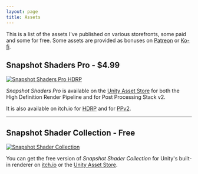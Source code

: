 ```yaml
---
layout: page
title: Assets
---
```


This is a list of the assets I've published on various storefronts, some paid and some for free. Some assets are provided as bonuses on [Patreon](https://www.patreon.com/danielilett) or [Ko-fi](https://ko-fi.com/danielilett).

## Snapshot Shaders Pro - $4.99

<a href="https://assetstore.unity.com/packages/vfx/shaders/fullscreen-camera-effects/snapshot-shaders-pro-160556">
<img data-src="/img/assets/snapshot-pro.jpg" class="center-image lazyload" alt="Snapshot Shaders Pro HDRP"/>
</a>

*Snapshot Shaders Pro* is available on the [Unity Asset Store](https://assetstore.unity.com/packages/vfx/shaders/fullscreen-camera-effects/snapshot-shaders-pro-160556) for both the High Definition Render Pipeline and for Post Processing Stack v2.

It is also available on itch.io for [HDRP](https://danielilett.itch.io/snapshot-shaders-pro-hdrp) and for [PPv2](https://danielilett.itch.io/snapshot-shaders-pro-unity).

<hr/>

## Snapshot Shader Collection - Free

<a href="https://assetstore.unity.com/packages/vfx/shaders/fullscreen-camera-effects/snapshot-shader-collection-146666">
<img data-src="/img/assets/snapshot-free.jpg" class="center-image lazyload" alt="Snapshot Shader Collection"/>
</a>

You can get the free version of *Snapshot Shader Collection* for Unity's built-in renderer on [itch.io](https://danielilett.itch.io/snapshot-shader-collection) or the [Unity Asset Store](https://assetstore.unity.com/packages/vfx/shaders/fullscreen-camera-effects/snapshot-shader-collection-146666).
